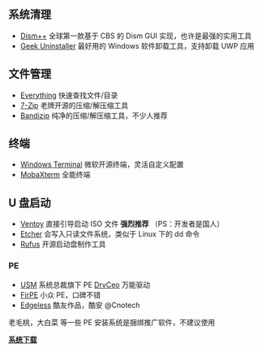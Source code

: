 ## 系统清理

* [Dism++](http://www.chuyu.me/) 全球第一款基于 CBS 的 Dism GUI 实现，也许是最强的实用工具
* [Geek Uninstaller](https://geekuninstaller.com/) 最好用的 Windows 软件卸载工具，支持卸载 UWP 应用

## 文件管理

* [Everything](https://www.voidtools.com/zh-cn/) 快速查找文件/目录
* [7-Zip](https://www.7-zip.org/) 老牌开源的压缩/解压缩工具
* [Bandizip](https://www.bandisoft.com/bandizip/) 纯净的压缩/解压缩工具，不少人推荐

## 终端

* [Windows Terminal](https://github.com/microsoft/terminal) 微软开源终端，灵活自定义配置
* [MobaXterm](https://mobaxterm.mobatek.net/) 全能终端

## U 盘启动

* [Ventoy](https://github.com/ventoy/Ventoy) 直接引导启动 ISO 文件 **强烈推荐** （PS：开发者是国人）
* [Etcher](https://www.balena.io/etcher/) 会写入只读文件系统，类似于 Linux 下的 dd 命令
* [Rufus](https://rufus.ie/) 开源启动盘制作工具

### PE

* [USM](https://www.sysceo.com/usm.html) 系统总裁旗下 PE  [DrvCeo](https://www.sysceo.com/dc.html) 万能驱动
* [FirPE](https://firpe.cn/) 小众 PE，口碑不错
* [Edgeless](https://home.edgeless.top/) 酷友作品，酷安 @Cnotech

老毛桃，大白菜 等一些 PE 安装系统是捆绑推广软件，不建议使用

**[系统下载](https://github.com/useful-sharing/os/blob/master/README.md)**
